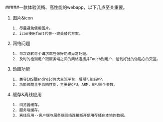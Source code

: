 #####一款体验流畅、高性能的webapp，以下几点至关重要。

1. 图片&icon

	   1. 尽量避免使用图片。
	   2. icon使用font代替--完美替代方案。

1. 网络问题

	   1. 每次跳转每个请求都应做好网络异常处理。 
	   2. 及时的检测用户跟服务端之间的网络连接并Touch到用户，恰到好处的做贴心的交互。

3. 动画功能

       1. 兼容iOS跟android两大主流平台，后期可能有WP。
       2. 功能炫酷且不影响性能，主要是CPU，ARM，GPU三个参数。 

4. 缓存&离线应用

       1. 浏览器缓存。
       2. 服务端缓存。
       3. 离线应用--客户端与服务端网络连接断开使用存储在本地的数据。
